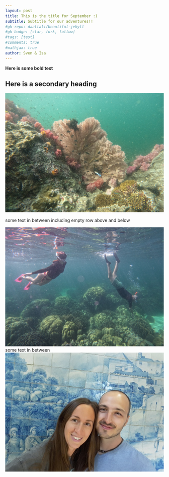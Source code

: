 ```yaml
---
layout: post
title: This is the title for September :)
subtitle: Subtitle for our adventures!!
#gh-repo: daattali/beautiful-jekyll
#gh-badge: [star, fork, follow]
#tags: [test]
#comments: true
#mathjax: true
author: Sven & Isa
---
```


**Here is some bold text**

## Here is a secondary heading

![Test text 1](assets/img/one.jpg "Title 1")

some text in between including empty row above and below

![Test text 2](assets/img/two.jpg "Title twosis")
some text in between
![Test text 3](assets/img/three.jpg "Titlesis 3")
